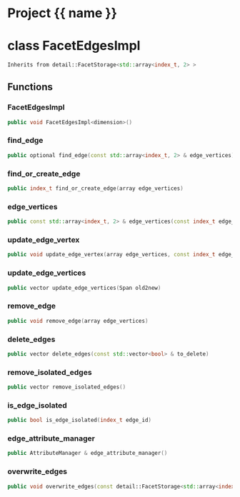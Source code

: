 <script setup>
import {useRoute} from 'vitepress'
const {path} = useRoute()
const tokens = path.split('/')
const words = tokens[2].split('-');
for (let i = 0; i < words.length; i++) {
    words[i] = words[i].charAt(0).toUpperCase() + words[i].slice(1);
    words[i] = words[i].replace('geode', 'Geode')
}
const name = words.join('-');
</script>
# Project {{ name }}

# class FacetEdgesImpl


```cpp
Inherits from detail::FacetStorage<std::array<index_t, 2> >
```



## Functions

### FacetEdgesImpl

```cpp
public void FacetEdgesImpl<dimension>()
```


### find_edge

```cpp
public optional find_edge(const std::array<index_t, 2> & edge_vertices)
```


### find_or_create_edge

```cpp
public index_t find_or_create_edge(array edge_vertices)
```


### edge_vertices

```cpp
public const std::array<index_t, 2> & edge_vertices(const index_t edge_id)
```


### update_edge_vertex

```cpp
public void update_edge_vertex(array edge_vertices, const index_t edge_vertex_id, const index_t new_vertex_id)
```


### update_edge_vertices

```cpp
public vector update_edge_vertices(Span old2new)
```


### remove_edge

```cpp
public void remove_edge(array edge_vertices)
```


### delete_edges

```cpp
public vector delete_edges(const std::vector<bool> & to_delete)
```


### remove_isolated_edges

```cpp
public vector remove_isolated_edges()
```


### is_edge_isolated

```cpp
public bool is_edge_isolated(index_t edge_id)
```


### edge_attribute_manager

```cpp
public AttributeManager & edge_attribute_manager()
```


### overwrite_edges

```cpp
public void overwrite_edges(const detail::FacetStorage<std::array<index_t, 2> > & from)
```




